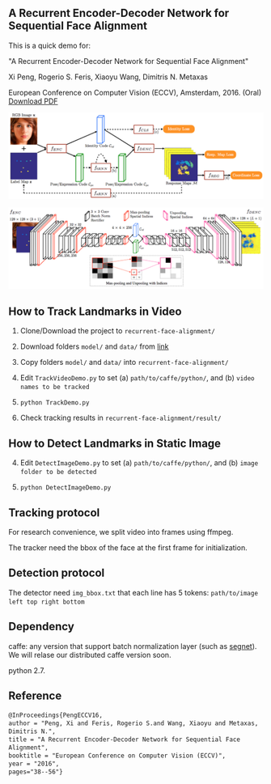 ## A Recurrent Encoder-Decoder Network for Sequential Face Alignment
This is a quick demo for:

"A Recurrent Encoder-Decoder Network for Sequential Face Alignment"

Xi Peng, Rogerio S. Feris, Xiaoyu Wang, Dimitris N. Metaxas

European Conference on Computer Vision (ECCV), Amsterdam, 2016. (Oral)
[Download PDF](https://drive.google.com/file/d/0B-FLp_bljv_1c2h1azVzaXdCSDg/view)

![alt text](data/fig/overview.png "overview")

![alt text](data/fig/architecture.png "architecture")

## How to Track Landmarks in Video
1. Clone/Download the project to ```recurrent-face-alignment/```

2. Download folders ```model/``` and ```data/``` from [link](https://drive.google.com/open?id=0B-FLp_bljv_1dzZGdUZIamstVkE)

3. Copy folders ```model/``` and ```data/``` into ```recurrent-face-alignment/```

4. Edit ```TrackVideoDemo.py``` to set (a) ```path/to/caffe/python/```, and (b) ```video names to be tracked``` 

5. ```python TrackDemo.py```

6. Check tracking results in ```recurrent-face-alignment/result/```

## How to Detect Landmarks in Static Image

4. Edit ```DetectImageDemo.py``` to set (a) ```path/to/caffe/python/```, and (b) ```image folder to be detected``` 

5. ```python DetectImageDemo.py```


## Tracking protocol
For research convenience, we split video into frames using ffmpeg.

The tracker need the bbox of the face at the first frame for initialization. 

## Detection protocol
The detector need ```img_bbox.txt``` that each line has 5 tokens: ```path/to/image left top right bottom```

## Dependency
caffe: any version that support batch normalization layer (such as [segnet](https://github.com/alexgkendall/caffe-segnet)). We will relase our distributed caffe version soon.

python 2.7.

## Reference
```
@InProceedings{PengECCV16,
author = "Peng, Xi and Feris, Rogerio S.and Wang, Xiaoyu and Metaxas, Dimitris N.",
title = "A Recurrent Encoder-Decoder Network for Sequential Face Alignment",
booktitle = "European Conference on Computer Vision (ECCV)",
year = "2016",
pages="38--56"}
```
